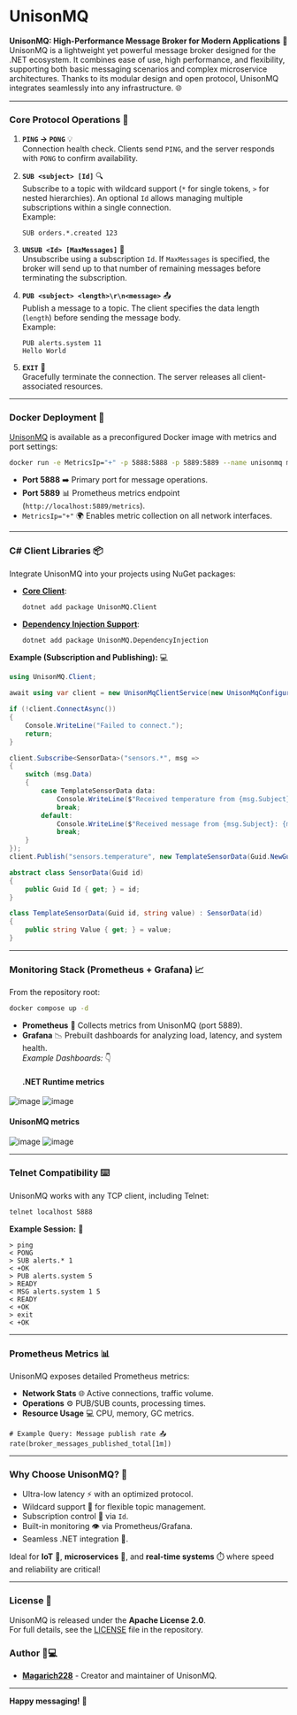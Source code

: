 ﻿# UnisonMQ

**UnisonMQ: High-Performance Message Broker for Modern Applications** 🚀  
UnisonMQ is a lightweight yet powerful message broker designed for the .NET ecosystem. It combines ease of use, high performance, and flexibility, supporting both basic messaging scenarios and complex microservice architectures. Thanks to its modular design and open protocol, UnisonMQ integrates seamlessly into any infrastructure. 🌐  

---

### **Core Protocol Operations** 📡  
1. **`PING` → `PONG`** 💡  
   Connection health check. Clients send `PING`, and the server responds with `PONG` to confirm availability.  

2. **`SUB <subject> [Id]`** 🔍  
   Subscribe to a topic with wildcard support (`*` for single tokens, `>` for nested hierarchies). An optional `Id` allows managing multiple subscriptions within a single connection.  
   Example:  
   ```plaintext
   SUB orders.*.created 123
   ```

3. **`UNSUB <Id> [MaxMessages]`** 🚫  
   Unsubscribe using a subscription `Id`. If `MaxMessages` is specified, the broker will send up to that number of remaining messages before terminating the subscription.  

4. **`PUB <subject> <length>\r\n<message>`** 📤  
   Publish a message to a topic. The client specifies the data length (`length`) before sending the message body.  
   Example:  
   ```plaintext
   PUB alerts.system 11
   Hello World
   ```

5. **`EXIT`** 🔌  
   Gracefully terminate the connection. The server releases all client-associated resources.  

---

### **Docker Deployment** 🐳  
[UnisonMQ](https://hub.docker.com/r/magarich/unisonmq) is available as a preconfigured Docker image with metrics and port settings:  
```bash
docker run -e MetricsIp="+" -p 5888:5888 -p 5889:5889 --name unisonmq magarich/unisonmq
```  
- **Port 5888** ➡️ Primary port for message operations.  
- **Port 5889** 📊 Prometheus metrics endpoint (`http://localhost:5889/metrics`).  
- `MetricsIp="+"` 🌍 Enables metric collection on all network interfaces.  

---

### **C# Client Libraries** 📦  
Integrate UnisonMQ into your projects using NuGet packages:  
- [**Core Client**](https://www.nuget.org/packages/UnisonMQ.Client):  
  ```bash
  dotnet add package UnisonMQ.Client
  ```  
- [**Dependency Injection Support**](https://www.nuget.org/packages/UnisonMQ.DependencyInjection):  
  ```bash
  dotnet add package UnisonMQ.DependencyInjection
  ```  

**Example (Subscription and Publishing):** 💻  
```csharp
using UnisonMQ.Client;

await using var client = new UnisonMqClientService(new UnisonMqConfiguration());

if (!client.ConnectAsync())
{
    Console.WriteLine("Failed to connect.");
    return;
}

client.Subscribe<SensorData>("sensors.*", msg =>
{
    switch (msg.Data)
    {
        case TemplateSensorData data:
            Console.WriteLine($"Received temperature from {msg.Subject}: {data.Value}");
            break;
        default:
            Console.WriteLine($"Received message from {msg.Subject}: {msg.Data}");
            break;
    }
});
client.Publish("sensors.temperature", new TemplateSensorData(Guid.NewGuid(), "24.5°C"));

abstract class SensorData(Guid id)
{
    public Guid Id { get; } = id;
}

class TemplateSensorData(Guid id, string value) : SensorData(id)
{
    public string Value { get; } = value;
}
```

---

### **Monitoring Stack (Prometheus + Grafana)** 📈  
From the repository root:  
```bash
docker compose up -d
```  
- **Prometheus** 🎯 Collects metrics from UnisonMQ (port 5889).  
- **Grafana** 📉 Prebuilt dashboards for analyzing load, latency, and system health.  
  *Example Dashboards:* 👇  
  #### .NET Runtime metrics
![image](https://github.com/user-attachments/assets/9c534c65-2f76-4533-917e-f5d76294d8ec)
![image](https://github.com/user-attachments/assets/c4c6ff2b-64c3-4c27-8415-5fba773e6f12)

#### UnisonMQ metrics
![image](https://github.com/user-attachments/assets/f00e0f32-515b-4777-9055-25471bcc5754)
![image](https://github.com/user-attachments/assets/836a583a-9dac-4198-9eaf-2731c41a9736)

---

### **Telnet Compatibility** ⌨️  
UnisonMQ works with any TCP client, including Telnet:  
```bash
telnet localhost 5888
```  
**Example Session:** 💬  
```plaintext
> ping
< PONG
> SUB alerts.* 1
< +OK  
> PUB alerts.system 5  
> READY  
< MSG alerts.system 1 5
< READY
< +OK
> exit
< +OK
```

---

### **Prometheus Metrics** 📊  
UnisonMQ exposes detailed Prometheus metrics:  
- **Network Stats** 🌐 Active connections, traffic volume.  
- **Operations** ⚙️ PUB/SUB counts, processing times.  
- **Resource Usage** 💻 CPU, memory, GC metrics.  

```promql
# Example Query: Message publish rate 📤
rate(broker_messages_published_total[1m])
```

---

### **Why Choose UnisonMQ?** 🚀  
- Ultra-low latency ⚡ with an optimized protocol.  
- Wildcard support 🌟 for flexible topic management.  
- Subscription control 🔑 via `Id`.  
- Built-in monitoring 👁️ via Prometheus/Grafana.  
- Seamless .NET integration 🔄.  

Ideal for **IoT** 📶, **microservices** 🧩, and **real-time systems** ⏱️ where speed and reliability are critical!

---
### **License** 📜  
UnisonMQ is released under the **Apache License 2.0**.  
For full details, see the [LICENSE](LICENSE) file in the repository.  

### **Author** 👨💻  
- **[Magarich228](https://github.com/magarich228)** - Creator and maintainer of UnisonMQ.  

---

**Happy messaging!** 🎉  
